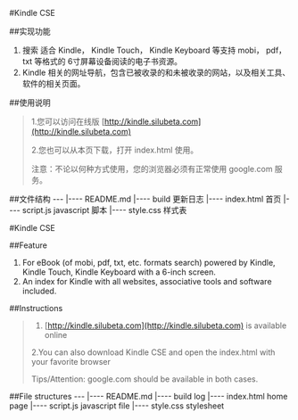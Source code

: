 #Kindle CSE

##实现功能
1.    搜索 适合 Kindle， Kindle Touch， Kindle Keyboard 等支持 mobi， pdf，txt 等格式的 6寸屏幕设备阅读的电子书资源。 
2.    Kindle 相关的网址导航，包含已被收录的和未被收录的网站，以及相关工具、软件的相关页面。

##使用说明
> 1.您可以访问在线版 [http://kindle.silubeta.com](http://kindle.silubeta.com)
>
> 2.您也可以从本页下载，打开 index.html 使用。
>
>注意：不论以何种方式使用，您的浏览器必须有正常使用 google.com 服务。

##文件结构
    ---
     |---- README.md
     |---- build                    更新日志
     |---- index.html               首页
     |---- script.js                javascript 脚本
     |---- style.css                样式表

#Kindle CSE

##Feature
1. For eBook (of mobi, pdf, txt, etc. formats search) powered by Kindle, Kindle Touch, Kindle Keyboard with a 6-inch screen.
2. An index for Kindle with all websites, associative tools and software included.

##Instructions
> 1. [http://kindle.silubeta.com](http://kindle.silubeta.com) is available online
>
> 2.You can also download Kindle CSE and open the index.html with your favorite browser
>
>Tips/Attention: google.com should be available in both cases. 

##File structures
    ---
     |---- README.md
     |---- build                    log
     |---- index.html               home page
     |---- script.js                javascript file
     |---- style.css                stylesheet
